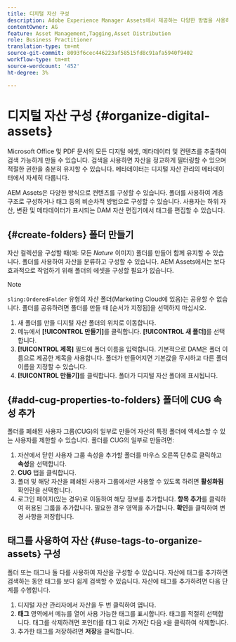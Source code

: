 ```yaml
---
title: 디지털 자산 구성
description: Adobe Experience Manager Assets에서 제공하는 다양한 방법을 사용하여 디지털 자산을 구성합니다.
contentOwner: AG
feature: Asset Management,Tagging,Asset Distribution
role: Business Practitioner
translation-type: tm+mt
source-git-commit: 8093f6cec446223af58515fd8c91afa5940f9402
workflow-type: tm+mt
source-wordcount: '452'
ht-degree: 3%

---
```



# 디지털 자산 구성 {#organize-digital-assets}

Microsoft Office 및 PDF 문서의 모든 디지털 에셋, 메타데이터 및 컨텐츠를 추출하여 검색 가능하게 만들 수 있습니다. 검색을 사용하면 자산을 정교하게 필터링할 수 있으며 적절한 권한을 충분히 유지할 수 있습니다. 메타데이터는 디지털 자산 관리의 메타데이터에서 자세히 다룹니다.

AEM Assets은 다양한 방식으로 컨텐츠를 구성할 수 있습니다. 폴더를 사용하여 계층 구조로 구성하거나 태그 등의 비순차적 방법으로 구성할 수 있습니다. 사용자는 하위 자산, 변환 및 메타데이터가 표시되는 DAM 자산 편집기에서 태그를 편집할 수 있습니다.

## {#create-folders} 폴더 만들기

자산 컬렉션을 구성할 때(예: 모든 *Nature* 이미지) 폴더를 만들어 함께 유지할 수 있습니다. 폴더를 사용하여 자산을 분류하고 구성할 수 있습니다. AEM Assets에서는 보다 효과적으로 작업하기 위해 폴더의 에셋을 구성할 필요가 없습니다.

>[!NOTE]
>
>`sling:OrderedFolder` 유형의 자산 폴더(Marketing Cloud에 있음)는 공유할 수 없습니다. 폴더를 공유하려면 폴더를 만들 때 [순서가 지정됨]을 선택하지 마십시오.

1. 새 폴더를 만들 디지털 자산 폴더의 위치로 이동합니다.
1. 메뉴에서 **[!UICONTROL 만들기]**&#x200B;를 클릭합니다. **[!UICONTROL 새 폴더]**&#x200B;를 선택합니다.
1. **[!UICONTROL 제목]** 필드에 폴더 이름을 입력합니다. 기본적으로 DAM은 폴더 이름으로 제공한 제목을 사용합니다. 폴더가 만들어지면 기본값을 무시하고 다른 폴더 이름을 지정할 수 있습니다.
1. **[!UICONTROL 만들기]**&#x200B;를 클릭합니다. 폴더가 디지털 자산 폴더에 표시됩니다.

## {#add-cug-properties-to-folders} 폴더에 CUG 속성 추가

폴더를 폐쇄된 사용자 그룹(CUG)의 일부로 만들어 자산의 특정 폴더에 액세스할 수 있는 사용자를 제한할 수 있습니다. 폴더를 CUG의 일부로 만들려면:

1. 자산에서 닫힌 사용자 그룹 속성을 추가할 폴더를 마우스 오른쪽 단추로 클릭하고 **속성**&#x200B;을 선택합니다.
1. **CUG** 탭을 클릭합니다.
1. 폴더 및 해당 자산을 폐쇄된 사용자 그룹에서만 사용할 수 있도록 하려면 **활성화됨** 확인란을 선택합니다.
1. 로그인 페이지(있는 경우)로 이동하여 해당 정보를 추가합니다. **항목 추가**&#x200B;를 클릭하여 허용된 그룹을 추가합니다. 필요한 경우 영역을 추가합니다. **확인**&#x200B;을 클릭하여 변경 사항을 저장합니다.

## 태그를 사용하여 자산 {#use-tags-to-organize-assets} 구성

폴더 또는 태그나 둘 다를 사용하여 자산을 구성할 수 있습니다. 자산에 태그를 추가하면 검색하는 동안 태그를 보다 쉽게 검색할 수 있습니다. 자산에 태그를 추가하려면 다음 단계를 수행합니다.

1. 디지털 자산 관리자에서 자산을 두 번 클릭하여 엽니다.
1. **태그** 영역에서 메뉴를 열어 사용 가능한 태그를 표시합니다. 태그를 적절히 선택합니다. 태그를 삭제하려면 포인터를 태그 위로 가져간 다음 `X`을 클릭하여 삭제합니다.
1. 추가한 태그를 저장하려면 **저장**&#x200B;을 클릭합니다.
